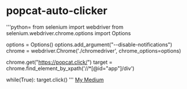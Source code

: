 # popcat-auto-clicker 

'''python=
from selenium import webdriver
from selenium.webdriver.chrome.options import Options

options = Options()
options.add_argument("--disable-notifications")
chrome = webdriver.Chrome('./chromedriver', chrome_options=options)

chrome.get("https://popcat.click/")
target = chrome.find_element_by_xpath('//*[@id="app"]/div')

while(True):
    target.click()
'''
[My Medium](https://medium.com/@yangpokemonpin/%E5%BE%9E-popcat-%E7%86%B1%E6%BD%AE%E4%B8%AD%E5%AD%B8%E7%BF%92-selenium-python-%E8%88%87%E7%B6%B2%E9%A0%81%E8%87%AA%E5%8B%95%E5%8C%96-4df2619a228b)
